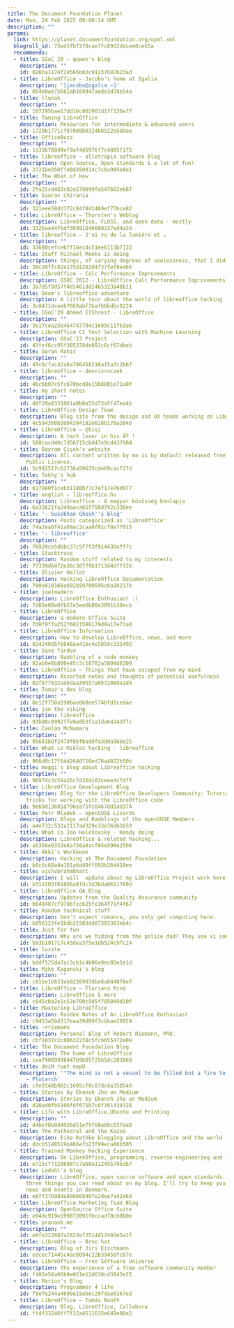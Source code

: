 ```yaml
---
title: The Document Foundation Planet
date: Mon, 24 Feb 2025 00:00:34 GMT
description: ""
params:
  link: https://planet.documentfoundation.org/opml.xml
  blogroll_id: 73ed3fb72f0cae7fc89d2ddcee0ceb5a
  recommends:
  - title: GSoC 20 – quwex's blog
    description: ""
    id: 026ba1174f24565b02c91237b87b23ad
  - title: LibreOffice – Jacobo's home at Igalia
    description: '[jacobo@igalia ~]'
    id: 054e0ae75661ab169d47aede3d78e54a
  - title: llunak
    description: ""
    id: 107295bae17dd16c802901d1ff136e77
  - title: Taming LibreOffice
    description: Resources for intermediate & advanced users
    id: 1729b1771cf97008b0324b8522e5ddae
  - title: OfficeBuzz
    description: ""
    id: 1d33b780d9ef9af4d5976f7c4885f175
  - title: libreoffice – allotropia software blog
    description: Open Source, Open Standards & a lot of fun!
    id: 2721be350ff48d450814c7c6a905e6e1
  - title: The What of How
    description: ""
    id: 2fa25cd483c02a579099fa547602eb87
  - title: Saurav Chirania
    description: ""
    id: 321eee58dd172c84f841469ef77bce82
  - title: LibreOffice – Thorsten's Weblog
    description: LibreOffice, FLOSS, and open data - mostly
    id: 332baa44fbdf30991846680337ed4a3d
  - title: libreoffice – J'ai vu de la lumière et …
    description: ""
    id: 33680cefce6ff16ec4c51ee6113b7133
  - title: Stuff Michael Meeks is doing
    description: things, of varying degrees of uselessness, that I did
    id: 38c20ffc82e175d1202d4f37fef8e466
  - title: LibreOffice - Calc Performance Improvements
    description: GSOC 2012 - LibreOffice Calc Performance Improvements Project
    id: 3a7d5f9d57f4e5461dd2465323a48b11
  - title: Doom's libreoffice adventure
    description: A little tour about the world of libreoffice hacking
    id: 3c0471dceeb7669abf3baf66bdbc0224
  - title: GSoC'20 Ahmed ElShreif - LibreOffice
    description: ""
    id: 3e17cea25b464747794c1699c11fb3a6
  - title: LibreOffice CI Test Selection with Machine Learning
    description: GSoC'23 Project
    id: 43fef6cc95f385378de891c6cf67dbeb
  - title: Goran Rakić
    description: ""
    id: 45c6cfac42a6a786458216a15a3c2b67
  - title: libreoffice – dennisroczek
    description: ""
    id: 46c6b07c5fc670bcd8e15b8001e71a0f
  - title: my short notes
    description: ""
    id: 48f39a8331061a0b0a55d73a5f47ea4b
  - title: LibreOffice Design Team
    description: Blog site from the design and UX teams working on LibreOffice
    id: 4c594360b3d04394182e628b178a284b
  - title: LibreOffice – @Siqi
    description: A tech lover in his ÃŸ !
    id: 588cacd40c7d56715cbd47e9cd437984
  - title: Bayram Çiçek's website
    description: All content written by me is by default released freely under the
      Public License.
    id: 5c992517c62736a50635cde69cacf27d
  - title: Tokhy's hub
    description: ""
    id: 617980f1ce631180b77c7ef17e76d977
  - title: english – libreoffice.hu
    description: Libreoffice - A magyar közösség honlapja
    id: 6a33621fa249aaca65f758d792c330ee
  - title: '- Susobhan Ghosh''s blog'
    description: Posts categorized as 'LibreOffice'
    id: 74a2ea0f41a09ac2caa0f81cf8e77915
  - title: '- libreoffice'
    description: ""
    id: 76920ce5dbbc37c5f7f3f914430aff7c
  - title: Stacktrace
    description: Random stuff related to my interests
    id: 77339d6472e36c38779b1713d4dfff26
  - title: Olivier Hallot
    description: Hacking LibreOffice Documentation
    id: 780e810168a692b59700595c6a1b217b
  - title: joelmadero
    description: LibreOffice Enthusiast :)
    id: 7d66e08e0fb57e5ee6b80e3091b39ecb
  - title: LibreOffice
    description: a modern Office Suite
    id: 7d8f9ffa252f6021586179d9a17e71a0
  - title: LibreOffice Information
    description: How to develop LibreOffice, news, and more
    id: 824248d5f6848aa416c4e5859c335492
  - title: Dave Tardon
    description: Babbling of a code monkey
    id: 82ab0e6b806e45c3c18782a5804d8309
  - title: LibreOffice – Things that have escaped from my mind
    description: Assorted notes and thoughts of potential usefulness
    id: 82f877632ad6daa39557a0572089a1d4
  - title: Tomaz's dev blog
    description: ""
    id: 8e12f750a198bae860ee574bfd1cedae
  - title: jan the viking
    description: libreoffice
    id: 93b98c0992ffe9e8b3f1a1da6424dffc
  - title: Caolán McNamara
    description: ""
    id: 95681b8f2470f06fbad8fa3dda968e25
  - title: What is Miklos hacking - libreoffice
    description: ""
    id: 966d0c17f64d2640710ed76a4872b50b
  - title: moggi's blog about Libreoffice hacking
    description: ""
    id: 9697dc3c59a25c7d35d103ceee4cfdff
  - title: LibreOffice Development Blog
    description: Blog for the LibreOffice Developers Community; Tutorials, tips and
      tricks for working with the LibreOffice code
    id: 9e69d13681d796ea75fc8467dd1ad374
  - title: Petr Mladek – openSUSE Lizards
    description: Blogs and Ramblings of the openSUSE Members
    id: a4e732c532a2117ad329e33e76db1659
  - title: What is Jan Holešovský - Kendy doing
    description: LibreOffice & related hacking...
    id: a5356e8332e8a750a8acf84e590e25b6
  - title: Akki's Workbook
    description: Hacking at The Document Foundation
    id: b0c6c68a4a101a6d40ff893b26d410ee
  - title: vishvbrahmbhatt
    description: I will  update about my LibreOffice Project work here
    id: b51d103f61866a8fdc3d3bda0611769d
  - title: LibreOffice QA Blog
    description: Updates from the Quality Assurance community
    id: b640487cf9786fcc625fe364f7af4f67
  - title: Random technical stuff
    description: Don't expect romance, you only get computing here.
    id: b856123fe1bdb31503dd07383383eb4c
  - title: Just for fun
    description: Why are we hiding from the police dad? They use vi son, we use emacs.
    id: b93b191717c43dea375e1db524c9fc24
  - title: luxate
    description: ""
    id: bddf525da7ac3cb1c4b06e0ec85e1e1d
  - title: Mike Kaganski's blog
    description: ""
    id: c01be1b633eb0226987dbe8a8440f6e7
  - title: LibreOffice – Florians Mind
    description: LibreOffice & more
    id: c845cba2e1c53e700c9d5f785009d10f
  - title: Mastering LibreOffice
    description: Random Notes of An LibreOffice Enthusiast
    id: c9453a5bd317eaa39d09f3cbbae28924
  - title: ~rriemann
    description: Personal Blog of Robert Riemann, PhD.
    id: cbf1837c2c80632238c5fcb655472e09
  - title: The Document Foundation Blog
    description: The home of LibreOffice
    id: ceaf9089998447b9b05f25b5dc203068
  - title: dniM ruoY nepO
    description: '"The mind is not a vessel to be filled but a fire to be kindled."
      — Plutarch'
    id: cfe9148b982c1605cf8c07dc4a358540
  - title: Stories by Ekansh Jha on Medium
    description: Stories by Ekansh Jha on Medium
    id: d16ed0fb5100fdf671b7c6f381434328
  - title: Life with LibreOffice,Ubuntu and Printing
    description: ""
    id: d4bef0b8d4936d51e79f60a60c83fda8
  - title: The Pathedral and the Kazoo
    description: Eike Rathke blogging about LibreOffice and the world (what a claim)
    id: ddcb5148519b466efb23f99eca86b505
  - title: Trained Monkey Hacking Experience
    description: On LibreOffice, programming, reverse-engineering and file formats
    id: e715cf71206087c7a60a1124557963b7
  - title: Lodahl's blog
    description: LibreOffice, open source software and open standards. These are the
      three things you can read about on my blog. I'll try to keep you updated on
      news and events in Denmark.
    id: e8ff37b98da898b09407e2dee7a42e64
  - title: LibreOffice Marketing Team Blog
    description: OpenSource Office Suite
    id: e94dc919e199872091fbccad70cb9b0e
  - title: pranavk.me
    description: ""
    id: e9fe322887a2823ef3514d1748de5a1f
  - title: LibreOffice – Brno hat
    description: Blog of Jiri Eischmann
    id: edcec71445c4ac8094c22b39450fc67e
  - title: LibreOffice – Free Software Universe
    description: The experience of a free software community member
    id: f402e58a66b9e021e12d630cd3043e25
  - title: Mariuz's Blog
    description: Programmer 4 life
    id: f8efe244a4699e15ebec297dae0167e3
  - title: LibreOffice – Tamás Bunth
    description: Blog, LibreOffice, Collabora
    id: ff4f33246ff7f32a4511635e649e86e2
---
```

